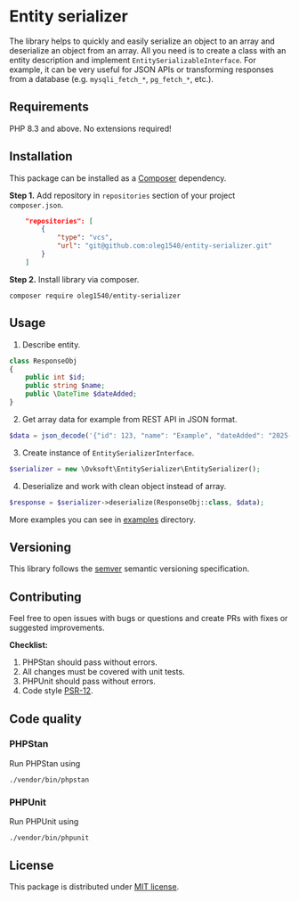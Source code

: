 # Entity serializer
The library helps to quickly and easily serialize an object to an array and deserialize an object from an array.
All you need is to create a class with an entity description and implement `EntitySerializableInterface`.
For example, it can be very useful for JSON APIs or transforming responses from a database (e.g. `mysqli_fetch_*`, `pg_fetch_*`, etc.).

## Requirements
PHP 8.3 and above. No extensions required!

## Installation
This package can be installed as a [Composer](https://getcomposer.org/) dependency.

**Step 1.** Add repository in `repositories` section of your project `composer.json`.
```json
    "repositories": [
        {
            "type": "vcs",
            "url": "git@github.com:oleg1540/entity-serializer.git"
        }
    ]
```
**Step 2.** Install library via composer.
```shell
composer require oleg1540/entity-serializer
```

## Usage
1. Describe entity.
```php
class ResponseObj
{
    public int $id;
    public string $name;
    public \DateTime $dateAdded;
}
```
2. Get array data for example from REST API in JSON format.
```php
$data = json_decode('{"id": 123, "name": "Example", "dateAdded": "2025-04-04T10:46:31.158+00:00"}', true);
```
3. Create instance of `EntitySerializerInterface`.
```php
$serializer = new \Ovksoft\EntitySerializer\EntitySerializer();
```
4. Deserialize and work with clean object instead of array.
```php
$response = $serializer->deserialize(ResponseObj::class, $data);
```

More examples you can see in [examples](https://github.com/oleg1540/entity-serializer/blob/master/examples/) directory.

## Versioning
This library follows the [semver](http://semver.org/) semantic versioning specification.

## Contributing
Feel free to open issues with bugs or questions and create PRs with fixes or suggested improvements.

**Checklist:**
1. PHPStan should pass without errors.
2. All changes must be covered with unit tests.
3. PHPUnit should pass without errors.
4. Code style [PSR-12](https://www.php-fig.org/psr/psr-12/).

## Code quality
### PHPStan
Run PHPStan using
```shell
./vendor/bin/phpstan
```

### PHPUnit
Run PHPUnit using
```shell
./vendor/bin/phpunit
```

## License
This package is distributed under [MIT license](https://github.com/oleg1540/entity-serializer/blob/master/LICENSE).
